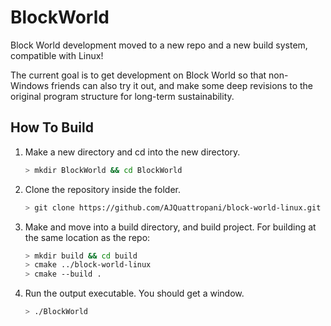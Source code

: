 # BlockWorld
Block World development moved to a new repo and a new build system, compatible with Linux!

The current goal is to get development on Block World so that non-Windows friends can also try it out, and make some deep revisions to the original program structure for long-term sustainability.

## How To Build
1. Make a new directory and cd into the new directory.
   ```bash
   > mkdir BlockWorld && cd BlockWorld
   ```
2. Clone the repository inside the folder.
   ```bash
   > git clone https://github.com/AJQuattropani/block-world-linux.git
   ```
3. Make and move into a build directory, and build project. For building at the same location as the repo:
   ```bash
   > mkdir build && cd build
   > cmake ../block-world-linux
   > cmake --build .
   ```
4. Run the output executable. You should get a window.
   ```bash
   > ./BlockWorld
   ```
